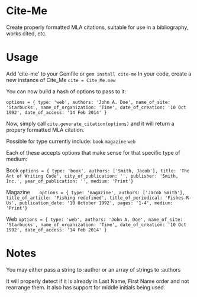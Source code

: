 Cite-Me
======

Create properly formatted MLA citations, suitable for use in a bibliography, works cited, etc.


Usage
=====
Add 'cite-me' to your Gemfile or `gem install cite-me`
In your code, create a new instance of Cite_Me `cite = Cite_Me.new`

You can now build a hash of options to pass to it:

`options = { type: 'web',
  authors: 'John A. Doe',
  name_of_site: 'Starbucks',
  name_of_organization: 'Time',
  date_of_creation: '10 Oct 1992',
  date_of_access: '14 Feb 2014' }`

Now, simply call `cite.generate_citation(options)` and it will return a propery formatted MLA citation.

Possible for type currently include:
`book`
`magazine`
`web`

Each of these accepts options that make sense for that specific type of medium:

Book
`options = { type: 'book',
  authors: ['Smith, Jacob'],
  title: 'The Art of Writing Code',
  city_of_publication: '',
  publisher: 'Smith, Inc.',
  year_of_publication: '',
  medium: 'Print'}`

Magazine
`    options = { type: 'magazine',
  authors: ['Jacob Smith'],
  title_of_article: 'Fishing redefined',
  title_of_periodical: 'Fishes-R-Us',
  publication_date: '10 October 1992',
  pages: '1-4',
  medium: 'Print'} `

Web
`options = { type: 'web',
  authors: 'John A. Doe',
  name_of_site: 'Starbucks',
  name_of_organization: 'Time',
  date_of_creation: '10 Oct 1992',
  date_of_access: '14 Feb 2014' }`

Notes
=====
You may either pass a string to :author or an array of strings to :authors

It will properly detect if it is already in Last Name, First Name order and not rearrange them. It also has support for middle initials being used.

